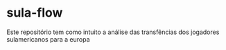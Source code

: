 # sula-flow
Este repositório tem como intuito a análise das transfências dos jogadores sulamericanos para a europa
